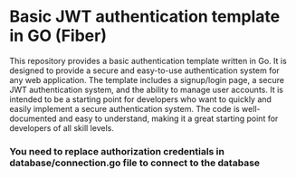 # Basic JWT authentication template in GO (Fiber)

This repository provides a basic authentication template written in Go. It is designed to provide a secure and easy-to-use authentication system for any web application. The template includes a signup/login page, a secure JWT authentication system, and the ability to manage user accounts. It is intended to be a starting point for developers who want to quickly and easily implement a secure authentication system. The code is well-documented and easy to understand, making it a great starting point for developers of all skill levels.

### You need to replace authorization credentials in database/connection.go file to connect to the database
